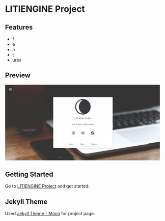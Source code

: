 # LITIENGINE Project 

## Features
* f
* e
* a
* t
* ures

## Preview

![screenshot of Page](assets/img/page.png)

## Getting Started

Go to [LITIENGINE Project](https://20-2-skku-oss.github.io/2020-2-OSS-1/) and get started.

## Jekyll Theme

Used [Jekyll Theme - Moon](https://github.com/TaylanTatli/Moon.git) for project page.
